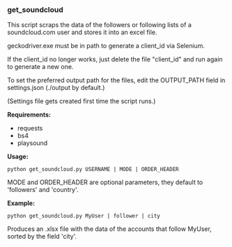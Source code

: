### get_soundcloud

This script scraps the data of the followers or following lists of a soundcloud.com user and stores it into an excel file.

geckodriver.exe must be in path to generate a client_id via Selenium. 

If the client_id no longer works, just delete the file "client_id" and run again to generate a new one.

To set the preferred output path for the files, edit the OUTPUT_PATH field in settings.json (./output by default.)

(Settings file gets created first time the script runs.)

**Requirements:**
- requests
- bs4
- playsound

**Usage:**
```
python get_soundcloud.py USERNAME | MODE | ORDER_HEADER
```
MODE and ORDER_HEADER are optional parameters, they default to 'followers' and 'country'.

**Example:**
```
python get_soundcloud.py MyUser | follower | city
```
Produces an .xlsx file with the data of the accounts that follow MyUser, sorted
by the field 'city'.